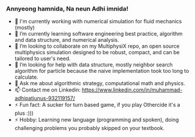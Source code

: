 ### Annyeong hamnida, Na neun Adhi imnida!



- 🔭 I'm currently working with numerical simulation for fluid mechanics (mostly)
- 🌱 I’m currently learning software engineering best practice, algorithm and data structure, and numerical analysis.
- 👯 I’m looking to collaborate on my MultiphysiX repo, an open source multiphysics simulation designed to be robust, compact, and can be tailored to user's need.
- 🤔 I’m looking for help with data structure, mostly neighbor search algorithm for particle because the naive implementation took too long to calculate.
- 💬 Ask me about algorithmic strategy, computational math and physics.
- 📫 Contact me on Linkedin: https://www.linkedin.com/in/muhammad-adhipatiunus-932119157/
- ⚡ Fun fact: A sucker for turn based game, if you play Othercide it's a plus :)))
- ⚡ Hobby: Learning new language (programming and spoken), doing challenging problems you probably skipped on your textbook.
